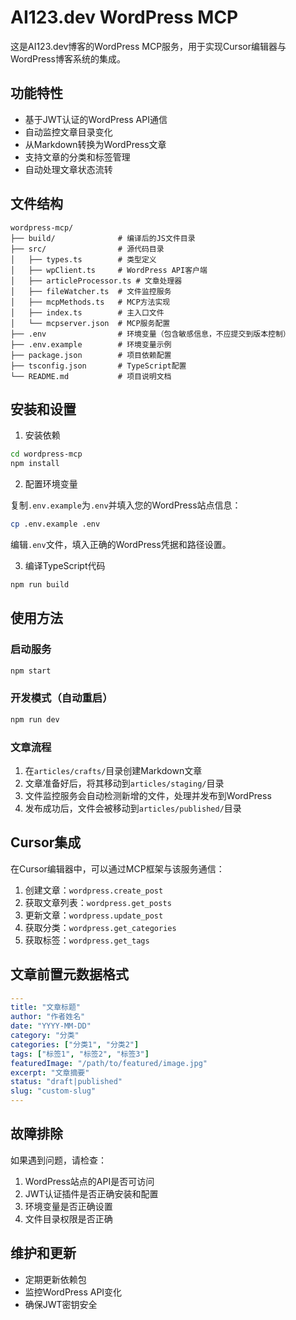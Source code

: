 # AI123.dev WordPress MCP

这是AI123.dev博客的WordPress MCP服务，用于实现Cursor编辑器与WordPress博客系统的集成。

## 功能特性

- 基于JWT认证的WordPress API通信
- 自动监控文章目录变化
- 从Markdown转换为WordPress文章
- 支持文章的分类和标签管理
- 自动处理文章状态流转

## 文件结构

```
wordpress-mcp/
├── build/              # 编译后的JS文件目录
├── src/                # 源代码目录
│   ├── types.ts        # 类型定义
│   ├── wpClient.ts     # WordPress API客户端
│   ├── articleProcessor.ts # 文章处理器
│   ├── fileWatcher.ts  # 文件监控服务
│   ├── mcpMethods.ts   # MCP方法实现
│   ├── index.ts        # 主入口文件
│   └── mcpserver.json  # MCP服务配置
├── .env                # 环境变量（包含敏感信息，不应提交到版本控制）
├── .env.example        # 环境变量示例
├── package.json        # 项目依赖配置
├── tsconfig.json       # TypeScript配置
└── README.md           # 项目说明文档
```

## 安装和设置

1. 安装依赖

```bash
cd wordpress-mcp
npm install
```

2. 配置环境变量

复制`.env.example`为`.env`并填入您的WordPress站点信息：

```bash
cp .env.example .env
```

编辑`.env`文件，填入正确的WordPress凭据和路径设置。

3. 编译TypeScript代码

```bash
npm run build
```

## 使用方法

### 启动服务

```bash
npm start
```

### 开发模式（自动重启）

```bash
npm run dev
```

### 文章流程

1. 在`articles/crafts/`目录创建Markdown文章
2. 文章准备好后，将其移动到`articles/staging/`目录
3. 文件监控服务会自动检测新增的文件，处理并发布到WordPress
4. 发布成功后，文件会被移动到`articles/published/`目录

## Cursor集成

在Cursor编辑器中，可以通过MCP框架与该服务通信：

1. 创建文章：`wordpress.create_post`
2. 获取文章列表：`wordpress.get_posts`
3. 更新文章：`wordpress.update_post`
4. 获取分类：`wordpress.get_categories`
5. 获取标签：`wordpress.get_tags`

## 文章前置元数据格式

```yaml
---
title: "文章标题"
author: "作者姓名"
date: "YYYY-MM-DD"
category: "分类"
categories: ["分类1", "分类2"]
tags: ["标签1", "标签2", "标签3"]
featuredImage: "/path/to/featured/image.jpg"
excerpt: "文章摘要"
status: "draft|published"
slug: "custom-slug"
---
```

## 故障排除

如果遇到问题，请检查：

1. WordPress站点的API是否可访问
2. JWT认证插件是否正确安装和配置
3. 环境变量是否正确设置
4. 文件目录权限是否正确

## 维护和更新

- 定期更新依赖包
- 监控WordPress API变化
- 确保JWT密钥安全 